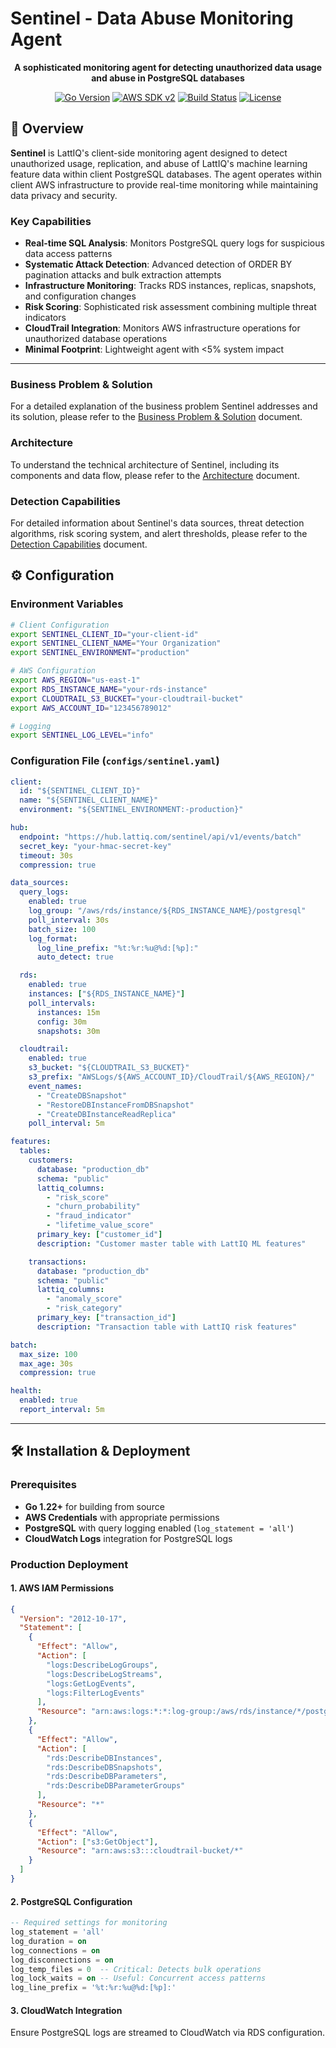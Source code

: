 # Sentinel - Data Abuse Monitoring Agent

<div align="center">

**A sophisticated monitoring agent for detecting unauthorized data usage and abuse in PostgreSQL databases**

[![Go Version](https://img.shields.io/badge/Go-1.22+-blue.svg)](https://golang.org/)
[![AWS SDK v2](https://img.shields.io/badge/AWS%20SDK-v2-orange.svg)](https://aws.amazon.com/sdk-for-go/)
[![Build Status](https://img.shields.io/badge/Build-Passing-green.svg)](#)
[![License](https://img.shields.io/badge/License-Proprietary-red.svg)](#)

</div>

## 🚀 Overview

**Sentinel** is LattIQ's client-side monitoring agent designed to detect unauthorized usage, replication, and abuse of LattIQ's machine learning feature data within client PostgreSQL databases. The agent operates within client AWS infrastructure to provide real-time monitoring while maintaining data privacy and security.

### Key Capabilities

- **Real-time SQL Analysis**: Monitors PostgreSQL query logs for suspicious data access patterns
- **Systematic Attack Detection**: Advanced detection of ORDER BY pagination attacks and bulk extraction attempts
- **Infrastructure Monitoring**: Tracks RDS instances, replicas, snapshots, and configuration changes
- **Risk Scoring**: Sophisticated risk assessment combining multiple threat indicators
- **CloudTrail Integration**: Monitors AWS infrastructure operations for unauthorized database operations
- **Minimal Footprint**: Lightweight agent with <5% system impact

---

### Business Problem & Solution

For a detailed explanation of the business problem Sentinel addresses and its solution, please refer to the [Business Problem & Solution](docs/Business-Problem.md) document.

### Architecture

To understand the technical architecture of Sentinel, including its components and data flow, please refer to the [Architecture](docs/Architecture.md) document.

### Detection Capabilities

For detailed information about Sentinel's data sources, threat detection algorithms, risk scoring system, and alert thresholds, please refer to the [Detection Capabilities](docs/Detection-Capabilities.md) document.

## ⚙️ Configuration

### Environment Variables

```bash
# Client Configuration
export SENTINEL_CLIENT_ID="your-client-id"
export SENTINEL_CLIENT_NAME="Your Organization"
export SENTINEL_ENVIRONMENT="production"

# AWS Configuration
export AWS_REGION="us-east-1"
export RDS_INSTANCE_NAME="your-rds-instance"
export CLOUDTRAIL_S3_BUCKET="your-cloudtrail-bucket"
export AWS_ACCOUNT_ID="123456789012"

# Logging
export SENTINEL_LOG_LEVEL="info"
```

### Configuration File (`configs/sentinel.yaml`)

```yaml
client:
  id: "${SENTINEL_CLIENT_ID}"
  name: "${SENTINEL_CLIENT_NAME}"
  environment: "${SENTINEL_ENVIRONMENT:-production}"

hub:
  endpoint: "https://hub.lattiq.com/sentinel/api/v1/events/batch"
  secret_key: "your-hmac-secret-key"
  timeout: 30s
  compression: true

data_sources:
  query_logs:
    enabled: true
    log_group: "/aws/rds/instance/${RDS_INSTANCE_NAME}/postgresql"
    poll_interval: 30s
    batch_size: 100
    log_format:
      log_line_prefix: "%t:%r:%u@%d:[%p]:"
      auto_detect: true

  rds:
    enabled: true
    instances: ["${RDS_INSTANCE_NAME}"]
    poll_intervals:
      instances: 15m
      config: 30m
      snapshots: 30m

  cloudtrail:
    enabled: true
    s3_bucket: "${CLOUDTRAIL_S3_BUCKET}"
    s3_prefix: "AWSLogs/${AWS_ACCOUNT_ID}/CloudTrail/${AWS_REGION}/"
    event_names:
      - "CreateDBSnapshot"
      - "RestoreDBInstanceFromDBSnapshot"
      - "CreateDBInstanceReadReplica"
    poll_interval: 5m

features:
  tables:
    customers:
      database: "production_db"
      schema: "public"
      lattiq_columns:
        - "risk_score"
        - "churn_probability"
        - "fraud_indicator"
        - "lifetime_value_score"
      primary_key: ["customer_id"]
      description: "Customer master table with LattIQ ML features"

    transactions:
      database: "production_db"
      schema: "public"
      lattiq_columns:
        - "anomaly_score"
        - "risk_category"
      primary_key: ["transaction_id"]
      description: "Transaction table with LattIQ risk features"

batch:
  max_size: 100
  max_age: 30s
  compression: true

health:
  enabled: true
  report_interval: 5m
```

---

## 🛠️ Installation & Deployment

### Prerequisites

- **Go 1.22+** for building from source
- **AWS Credentials** with appropriate permissions
- **PostgreSQL** with query logging enabled (`log_statement = 'all'`)
- **CloudWatch Logs** integration for PostgreSQL logs

### Production Deployment

#### 1. **AWS IAM Permissions**

```json
{
  "Version": "2012-10-17",
  "Statement": [
    {
      "Effect": "Allow",
      "Action": [
        "logs:DescribeLogGroups",
        "logs:DescribeLogStreams",
        "logs:GetLogEvents",
        "logs:FilterLogEvents"
      ],
      "Resource": "arn:aws:logs:*:*:log-group:/aws/rds/instance/*/postgresql"
    },
    {
      "Effect": "Allow",
      "Action": [
        "rds:DescribeDBInstances",
        "rds:DescribeDBSnapshots",
        "rds:DescribeDBParameters",
        "rds:DescribeDBParameterGroups"
      ],
      "Resource": "*"
    },
    {
      "Effect": "Allow",
      "Action": ["s3:GetObject"],
      "Resource": "arn:aws:s3:::cloudtrail-bucket/*"
    }
  ]
}
```

#### 2. **PostgreSQL Configuration**

```sql
-- Required settings for monitoring
log_statement = 'all'
log_duration = on
log_connections = on
log_disconnections = on
log_temp_files = 0  -- Critical: Detects bulk operations
log_lock_waits = on -- Useful: Concurrent access patterns
log_line_prefix = '%t:%r:%u@%d:[%p]:'
```

#### 3. **CloudWatch Integration**

Ensure PostgreSQL logs are streamed to CloudWatch via RDS configuration.
